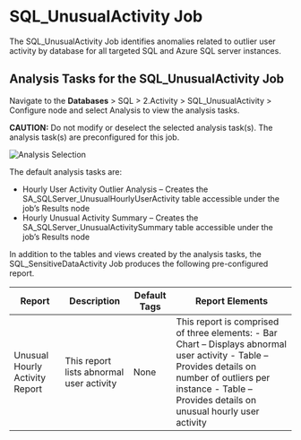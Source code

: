 # SQL_UnusualActivity Job

The SQL_UnusualActivity Job identifies anomalies related to outlier user activity by database for
all targeted SQL and Azure SQL server instances.

## Analysis Tasks for the SQL_UnusualActivity Job

Navigate to the **Databases** > SQL > 2.Activity > SQL_UnusualActivity > Configure node and select
Analysis to view the analysis tasks.

**CAUTION:** Do not modify or deselect the selected analysis task(s). The analysis task(s) are
preconfigured for this job.

![Analysis Selection](/img/product_docs/accessanalyzer/11.6/accessanalyzer/solutions/databases/sql/activity/sqljobgroup35.webp)

The default analysis tasks are:

- Hourly User Activity Outlier Analysis – Creates the SA_SQLServer_UnusualHourlyUserActivity table
  accessible under the job’s Results node
- Hourly Unusual Activity Summary – Creates the SA_SQLServer_UnusualActivitySummary table accessible
  under the job’s Results node

In addition to the tables and views created by the analysis tasks, the SQL_SensitiveDataActivity Job
produces the following pre-configured report.

| Report                         | Description                              | Default Tags | Report Elements                                                                                                                                                                                                    |
| ------------------------------ | ---------------------------------------- | ------------ | ------------------------------------------------------------------------------------------------------------------------------------------------------------------------------------------------------------------ |
| Unusual Hourly Activity Report | This report lists abnormal user activity | None         | This report is comprised of three elements: - Bar Chart – Displays abnormal user activity - Table – Provides details on number of outliers per instance - Table – Provides details on unusual hourly user activity |
